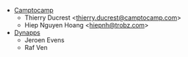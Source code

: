 - [Camptocamp](https://www.camptocamp.com)
  - Thierry Ducrest \<<thierry.ducrest@camptocamp.com>\>
  - Hiep Nguyen Hoang \<<hiepnh@trobz.com>\>
- [Dynapps](https://www.dynapps.eu)
  - Jeroen Evens
  - Raf Ven
